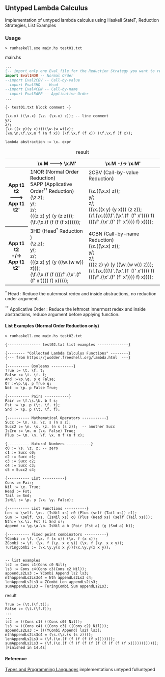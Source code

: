 ## Untyped Lambda Calculus  
Implementation of untyped lambda calculus using Haskell StateT, Reduction Strategies, List Examples

### Usage 
```
> runhaskell.exe main.hs test01.txt 
```  

main.hs  
``` haskell 
...  
{-- import only one Eval file for the Reduction Strategy you want to run ----}
import Eval1NOR -- Normal Order
--import Eval2CBV -- Call-by-value
--import Eval3HD -- Head 
--import Eval4CBN -- Call-by-name
--import Eval5APP -- Applicative Order 
...
```


```
{- test01.txt block comment -}

(\x.x) ((\x.x) (\z. (\x.x) z)); -- line comment
y/;
z/;
(\x.((x y)(y x)))((\w.(w w))z); 
(\m.\n.\f.\x.m f (n f x)) (\f.\x.f (f x)) (\f.\x.f (f x));
```

`lambda abstraction := \x. expr`

<table>
  <caption>result</caption>
  <thead>
    <tr>
      <th></th> <th>\x.M ---> \x.M'</th><th>\x.M -/-> \x.M'</th>
  </thead>
  <tr>
    <th align="center"> App t1 t2<br>   ---><br> App t1 t2' </th>
    <td>1NOR (Normal Order Reduction)<br>
        5APP (Applicative Order<sup>&dagger;&dagger;</sup> Reduction)<br>
        (\z.z);
        <br>y/;<br>z/;<br>
        (((z z) y) (y (z z)));<br>
        (\f.(\x.(f (f (f (f x))))));
    </td>
    <td>2CBV (Call-by-value Reduction)<br><br>(\z.((\x.x) z));
        <br>y/;<br>z/;<br>
        ((\x.((x y) (y x))) (z z));<br>
        (\f.(\x.(((\f'.(\x'.(f' (f' x')))) f) (((\f'.(\x'.(f' (f' x')))) f) x))));
    </td>
  </tr>
  <tr>
    <th align="center"> App t1 t2<br> -/-><br> App t1 t2' </th>
    <td>3HD (Head<sup>&dagger;</sup> Reduction )<br>(\z.z);
        <br>y/;<br>z/;<br>
        (((z z) y) (y ((\w.(w w)) z)));<br>
        (\f.(\x.(f (f (((\f'.(\x'.(f' (f' x')))) f) x)))));
    </td>
    <td>4CBN (Call-by-name Reduction)<br>(\z.((\x.x) z));
        <br>y/;<br>z/;<br>
        (((z z) y) (y ((\w.(w w)) z)));<br>
        (\f.(\x.(((\f'.(\x'.(f' (f' x')))) f) (((\f'.(\x'.(f' (f' x')))) f) x))));
    </td>
  </tr>
</table>


<sup>&dagger;</sup> Head : Reduce the outermost redex and inside abstractions, no reduction under argument.

<sup>&dagger;&dagger;</sup> Applicative Order : Reduce the leftmost innermost redex and inside abstractions, reduce argument before applying function.
#### List Examples (Normal Order Reduction only)

```
> runhaskell.exe main.hs test02.txt 
``` 

```
{--------------- test02.txt list examples --------------}

{-------- "Collected Lambda Calculus Functions" --------}
{--- from https://jwodder.freeshell.org/lambda.html  ---}

{---------- Booleans ----------}
True := \t. \f. t; 
False := \t. \f. f;
And :=\p.\q. p q False;
Or :=\p.\q. p True q;
Not := \p. p False True;

{---------- Pairs -----------}
Pair := \f.\s.\b. b f s;
Fst := \p. p (\t. \f. t);
Snd := \p. p (\t. \f. f);

{---------- Mathematical Operators -----------}
Succ := \n. \s. \z. s (n s z); 
Succ2 := \n. \s. \z. (n s (s z));  -- another Succ
IsZro := \m. m (\x. False) True;
Plus := \m. \n. \f. \x. m f (n f x);

{---------- Natural Numbers -----------}
c0 := \s. \z. z; -- zero
c1 := Succ c0; 
c2 := Succ c1; 
c3 := Succ c2;
c4 := Succ c3;
c5 = Succ2 c4;

{---------- List ----------}
Cons := Pair;
Nil := \x. True;
Head := Fst;
Tail := Snd;
IsNil := \p. p (\x. \y. False);

{---------- List Functions ----------}
Len := \self. \xs. (IsNil xs) c0 (Plus (self (Tail xs)) c1);
Sum := \self. \xs. (IsNil xs) c0 (Plus (Head xs) (self (Tail xs)));
Nth:= \x.\i. Fst (i Snd x);
Append := \g.\a.\b. IsNil a b (Pair (Fst a) (g (Snd a) b));

{---------- Fixed point combinators ----------}
YCombi := \f. (\x. f (x x)) (\x. f (x x));
ZCombi := \f. (\x. f (\y. x x y)) (\x. f (\y. x x y));
TuringCombi := (\x.\y.y(x x y))(\x.\y.y(x x y));


-- list examples
ls2 := Cons c1(Cons c0 Nil);
ls3 := Cons c4(Cons c3(Cons c2 Nil));
appendLs2Ls3 := YCombi Append ls2 ls3;
nthappendLs2Ls3c4 = Nth appendLs2Ls3 c4;
lenAppendLs2Ls3 = ZCombi Len appendLs2Ls3;
sumAppendLs2Ls3 = TuringCombi Sum appendLs2Ls3;
```


result  

```  
True := (\t.(\f.t));
False := (\t.(\f.f));
...
...
ls2 := ((Cons c1) ((Cons c0) Nil));
ls3 := ((Cons c4) ((Cons c3) ((Cons c2) Nil)));
appendLs2Ls3 := (((YCombi Append) ls2) ls3);
nthAppendLs2Ls3c4 = (\s.(\z.(s (s z))));
lenAppendLs2Ls3 = (\f.(\x.(f (f (f (f (f x)))))));
sumAppendLs2Ls3 = (\f.(\x.(f (f (f (f (f (f (f (f (f (f x))))))))))));
[Finished in 14.4s]

``` 


#### Reference

[Types and Programming Languages](https://www.cis.upenn.edu/~bcpierce/tapl/)  implementations untyped fulluntyped